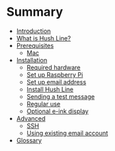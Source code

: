 # Summary

- [Introduction](./intro.md)
- [What is Hush Line?](./what-is-hush-line.md)
- [Prerequisites](./prereqs/prereqs.md)
   - [Mac](./prereqs/mac.md)
- [Installation](./installation/index.md)
    - [Required hardware](./installation/hardware.md)
    - [Set up Raspberry Pi](./installation/raspberry-pi.md)
    - [Set up email address](./installation/email.md)
    - [Install Hush Line](./installation/hush-line.md)
    - [Sending a test message](./installation/test-message.md)
    - [Regular use](./installation/regular-use.md)
    - [Optional e-ink display](./installation/epaper-display.md)
- [Advanced](./advanced/index.md)
    - [SSH](./advanced/ssh.md)
    - [Using existing email account](./advanced/use-existing-email.md)
- [Glossary](./glossary.md)
<!-- - [Reading messages](./reading-messages.md) -->
<!-- - [Troubleshooting](./troubleshooting.md) -->


